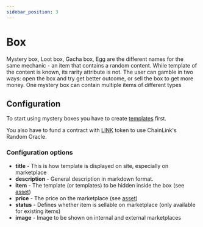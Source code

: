 ```yaml
---
sidebar_position: 3
---
```


# Box

Mystery box, Loot box, Gacha box, Egg are the different names for the same mechanic - an item that contains a random
content. While template of the content is known, its rarity attribute is not. The user can gamble in two ways: open
the box and try get better outcome, or sell the box to get more money. One mystery box can contain multiple
items of different types

## Configuration

To start using mystery boxes you have to create [templates](/docs/admin-panel/hierarchy/ERC721/template/) first.

You also have to fund a contract with [LINK](/docs/integrations/chain-link/) token to use ChainLink's Random Oracle.

### Configuration options

- **title** - This is how template is displayed on site, especially on marketplace
- **description** - General description in markdown format.
- **item** - The template (or templates) to be hidden inside the box (see [asset](/docs/admin-panel/miscellaneous/asset/))
- **price** - The price on the marketplace (see [asset](/docs/admin-panel/miscellaneous/asset/))
- **status** - Defines whether item is sellable on marketplace (only available for existing items)
- **image** - Image to be shown on internal and external marketplaces
